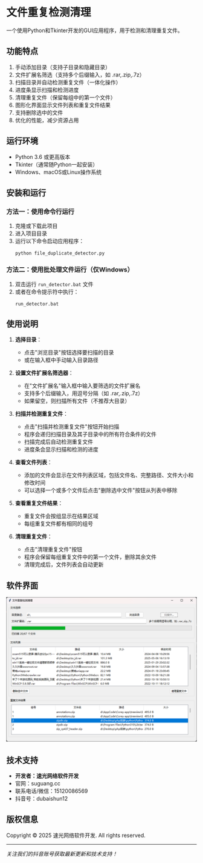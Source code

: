 # 文件重复检测清理

一个使用Python和Tkinter开发的GUI应用程序，用于检测和清理重复文件。

## 功能特点

1. 手动添加目录（支持子目录和隐藏目录）
2. 文件扩展名筛选（支持多个后缀输入，如 .rar,.zip,.7z）
3. 扫描目录并自动检测重复文件（一体化操作）
4. 进度条显示扫描和检测进度
5. 清理重复文件（保留每组中的第一个文件）
6. 图形化界面显示文件列表和重复文件结果
7. 支持删除选中的文件
8. 优化的性能，减少资源占用

## 运行环境

- Python 3.6 或更高版本
- Tkinter（通常随Python一起安装）
- Windows、macOS或Linux操作系统

## 安装和运行

### 方法一：使用命令行运行
1. 克隆或下载此项目
2. 进入项目目录
3. 运行以下命令启动应用程序：
   ```
   python file_duplicate_detector.py
   ```

### 方法二：使用批处理文件运行（仅Windows）
1. 双击运行 `run_detector.bat` 文件
2. 或者在命令提示符中执行：
   ```
   run_detector.bat
   ```

## 使用说明

1. **选择目录**：
   - 点击"浏览目录"按钮选择要扫描的目录
   - 或在输入框中手动输入目录路径

2. **设置文件扩展名筛选器**：
   - 在"文件扩展名"输入框中输入要筛选的文件扩展名
   - 支持多个后缀输入，用逗号分隔（如 .rar,.zip,.7z）
   - 如果留空，则扫描所有文件（不推荐大目录）

3. **扫描并检测重复文件**：
   - 点击"扫描并检测重复文件"按钮开始扫描
   - 程序会递归扫描目录及其子目录中的所有符合条件的文件
   - 扫描完成后自动检测重复文件
   - 进度条会显示扫描和检测的进度

4. **查看文件列表**：
   - 添加的文件会显示在文件列表区域，包括文件名、完整路径、文件大小和修改时间
   - 可以选择一个或多个文件后点击"删除选中文件"按钮从列表中移除

5. **查看重复文件结果**：
   - 重复文件会按组显示在结果区域
   - 每组重复文件都有相同的组号

6. **清理重复文件**：
   - 点击"清理重复文件"按钮
   - 程序会保留每组重复文件中的第一个文件，删除其余文件
   - 清理完成后，文件列表会自动更新


## 软件界面
![软件界面](软件界面.png)

## 技术支持

- **开发者：速光网络软件开发**
- 官网：suguang.cc
- 联系电话/微信：15120086569
- 抖音号：dubaishun12

## 版权信息

Copyright © 2025 速光网络软件开发. All rights reserved.

---
*关注我们的抖音账号获取最新更新和技术支持！*